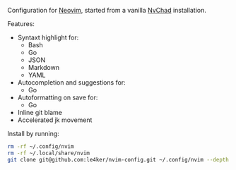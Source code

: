 Configuration for [Neovim](https://github.com/neovim/neovim/releases/tag/v0.9.0), started from a vanilla [NvChad](https://nvchad.com/) installation.

Features:
 - Syntaxt highlight for:
   - Bash
   - Go
   - JSON
   - Markdown
   - YAML
 - Autocompletion and suggestions for:
   - Go
 - Autoformatting on save for:
   - Go
 - Inline git blame
 - Accelerated jk movement

Install by running:

```bash
rm -rf ~/.config/nvim
rm -rf ~/.local/share/nvim 
git clone git@github.com:le4ker/nvim-config.git ~/.config/nvim --depth 1 && nvim
```
